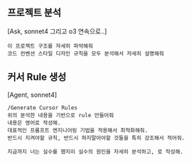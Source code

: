 ## 프로젝트 분석
[Ask, sonnet4 그리고 o3 연속으로..]

```
이 프로젝트 구조를 자세히 파악해줘
코드 컨벤션 스타일 디자인 규칙을 모두 분석해서 자세히 설명해줘
```

## 커서 Rule 생성
[Agent, sonnet4]

```
/Generate Cursor Rules
위의 분석한 내용을 기반으로 rule 만들어줘
내용은 영어로 작성해.
대표적인 프롬프트 엔지니어링 기법을 적용해서 최적화해줘.
반드시 지켜야할 규칙, 반드시 하지말아야할 것들을 특히 강조해서 적어줘.
```

```
지금까지 너는 실수를 했지이 실수의 원인을 자세히 분석하고, 로 작성해.
```